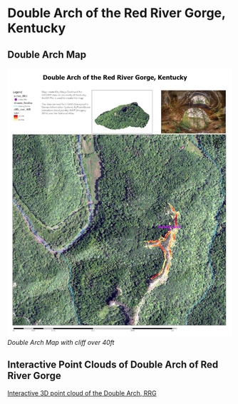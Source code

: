 # Double Arch of the Red River Gorge, Kentucky 
## Double Arch Map
![Double Arch Map in Red River Gorge](../graphics/double_arch_RRG_map.jpg)
*Double Arch Map with cliff over 40ft*

## Interactive Point Clouds of Double Arch of Red River Gorge
[Interactive 3D point cloud of the Double Arch, RRG](potree/)

